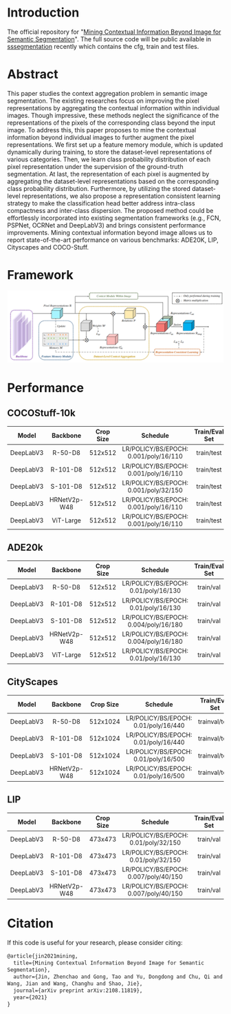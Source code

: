 # Introduction
The official repository for "[Mining Contextual Information Beyond Image for Semantic Segmentation](https://arxiv.org/abs/2108.11819)".
The full source code will be public available in [sssegmentation](https://github.com/SegmentationBLWX/sssegmentation) recently which contains the cfg, train and test files.


# Abstract
This paper studies the context aggregation problem in semantic image segmentation. 
The existing researches focus on improving the pixel representations by aggregating the contextual information within individual images. 
Though impressive, these methods neglect the significance of the representations of the pixels of the corresponding class beyond the input image. 
To address this, this paper proposes to mine the contextual information beyond individual images to further augment the pixel representations. 
We first set up a feature memory module, which is updated dynamically during training, to store the dataset-level representations of various categories. 
Then, we learn class probability distribution of each pixel representation under the supervision of the ground-truth segmentation. 
At last, the representation of each pixel is augmented by aggregating the dataset-level representations based on the corresponding class probability distribution. 
Furthermore, by utilizing the stored dataset-level representations, we also propose a representation consistent learning strategy to make the classification head better address intra-class compactness and inter-class dispersion. 
The proposed method could be effortlessly incorporated into existing segmentation frameworks (e.g., FCN, PSPNet, OCRNet and DeepLabV3) and brings consistent performance improvements. 
Mining contextual information beyond image allows us to report state-of-the-art performance on various benchmarks: ADE20K, LIP, Cityscapes and COCO-Stuff.


# Framework
![img](./docs/framework.jpg)


# Performance

## COCOStuff-10k
| Model         | Backbone     | Crop Size  | Schedule                              | Train/Eval Set  | mIoU/mIoU (ms+flip)  | Download                 |
| :-:           | :-:          | :-:        | :-:                                   | :-:             | :-:                  | :-:                      |
| DeepLabV3     | R-50-D8      | 512x512    | LR/POLICY/BS/EPOCH: 0.001/poly/16/110 | train/test      | 38.84%/39.68%        | [model]() &#124; [log]() |
| DeepLabV3     | R-101-D8     | 512x512    | LR/POLICY/BS/EPOCH: 0.001/poly/16/110 | train/test      | 39.84%/41.49%        | [model]() &#124; [log]() |
| DeepLabV3     | S-101-D8     | 512x512    | LR/POLICY/BS/EPOCH: 0.001/poly/32/150 | train/test      | 41.18%/42.15%        | [model]() &#124; [log]() |
| DeepLabV3     | HRNetV2p-W48 | 512x512    | LR/POLICY/BS/EPOCH: 0.001/poly/16/110 | train/test      | 39.77%/41.35%        | [model]() &#124; [log]() |
| DeepLabV3     | ViT-Large    | 512x512    | LR/POLICY/BS/EPOCH: 0.001/poly/16/110 | train/test      | 43.87%/44.89%        | [model]() &#124; [log]() |

## ADE20k
| Model         | Backbone     | Crop Size  | Schedule                              | Train/Eval Set  | mIoU/mIoU (ms+flip)  | Download                 |
| :-:           | :-:          | :-:        | :-:                                   | :-:             | :-:                  | :-:                      |
| DeepLabV3     | R-50-D8      | 512x512    | LR/POLICY/BS/EPOCH: 0.01/poly/16/130  | train/val       | 44.39%/45.95%        | [model]() &#124; [log]() |
| DeepLabV3     | R-101-D8     | 512x512    | LR/POLICY/BS/EPOCH: 0.01/poly/16/130  | train/val       | 45.66%/47.22%        | [model]() &#124; [log]() |
| DeepLabV3     | S-101-D8     | 512x512    | LR/POLICY/BS/EPOCH: 0.004/poly/16/180 | train/val       | 46.63%/47.36%        | [model]() &#124; [log]() |
| DeepLabV3     | HRNetV2p-W48 | 512x512    | LR/POLICY/BS/EPOCH: 0.004/poly/16/180 | train/val       | 45.79%/47.34%        | [model]() &#124; [log]() |
| DeepLabV3     | ViT-Large    | 512x512    | LR/POLICY/BS/EPOCH: 0.01/poly/16/130  | train/val       | 49.73%/50.99%        | [model]() &#124; [log]() |

## CityScapes
| Model         | Backbone     | Crop Size  | Schedule                              | Train/Eval Set  | mIoU (ms+flip) | Download                 |
| :-:           | :-:          | :-:        | :-:                                   | :-:             | :-:            | :-:                      |
| DeepLabV3     | R-50-D8      | 512x1024   | LR/POLICY/BS/EPOCH: 0.01/poly/16/440  | trainval/test   | 79.90%         | [model]() &#124; [log]() |
| DeepLabV3     | R-101-D8     | 512x1024   | LR/POLICY/BS/EPOCH: 0.01/poly/16/440  | trainval/test   | 82.03%         | [model]() &#124; [log]() |
| DeepLabV3     | S-101-D8     | 512x1024   | LR/POLICY/BS/EPOCH: 0.01/poly/16/500  | trainval/test   | 81.59%         | [model]() &#124; [log]() |
| DeepLabV3     | HRNetV2p-W48 | 512x1024   | LR/POLICY/BS/EPOCH: 0.01/poly/16/500  | trainval/test   | 82.55%         | [model]() &#124; [log]() |

## LIP
| Model         | Backbone     | Crop Size  | Schedule                              | Train/Eval Set  | mIoU/mIoU (flip)     | Download                 |
| :-:           | :-:          | :-:        | :-:                                   | :-:             | :-:                  | :-:                      |
| DeepLabV3     | R-50-D8      | 473x473    | LR/POLICY/BS/EPOCH: 0.01/poly/32/150  | train/val       | 53.73%/54.08%        | [model]() &#124; [log]() |
| DeepLabV3     | R-101-D8     | 473x473    | LR/POLICY/BS/EPOCH: 0.01/poly/32/150  | train/val       | 55.02%/55.42%        | [model]() &#124; [log]() |
| DeepLabV3     | S-101-D8     | 473x473    | LR/POLICY/BS/EPOCH: 0.007/poly/40/150 | train/val       | 56.21%/56.34%        | [model]() &#124; [log]() |
| DeepLabV3     | HRNetV2p-W48 | 473x473    | LR/POLICY/BS/EPOCH: 0.007/poly/40/150 | train/val       | 56.40%/56.99%        | [model]() &#124; [log]() |


# Citation
If this code is useful for your research, please consider citing:
```
@article{jin2021mining,
  title={Mining Contextual Information Beyond Image for Semantic Segmentation},
  author={Jin, Zhenchao and Gong, Tao and Yu, Dongdong and Chu, Qi and Wang, Jian and Wang, Changhu and Shao, Jie},
  journal={arXiv preprint arXiv:2108.11819},
  year={2021}
}
```